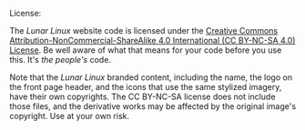 License:

The _Lunar Linux_ website code is licensed under the [Creative Commons Attribution-NonCommercial-ShareAlike 4.0 International (CC BY-NC-SA 4.0) License](https://creativecommons.org/licenses/by-nc-sa/4.0/). Be well aware of what that means for your code before you use this. It's _the people's_ code.

Note that the _Lunar Linux_ branded content, including the name, the logo on the front page header, and the icons that use the same stylized imagery, have their own copyrights. The CC BY-NC-SA license does not include those files, and the derivative works may be affected by the original image's copyright. Use at your own risk.
